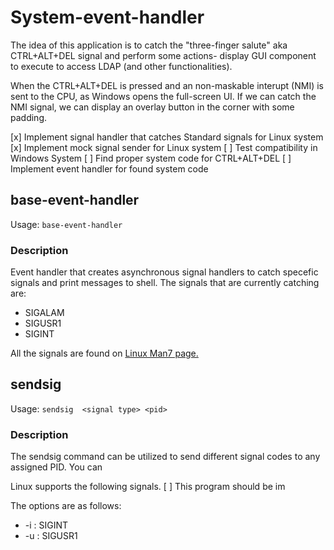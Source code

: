 # System-event-handler
The idea of this application is to catch the "three-finger salute" aka CTRL+ALT+DEL signal and perform some actions- display GUI component to execute to access LDAP (and other functionalities). 

When the CTRL+ALT+DEL is pressed and an non-maskable interupt (NMI) is sent to the CPU, as Windows opens the full-screen UI. If we can catch the NMI signal, we can display an overlay button in the corner with some padding. 

[x] Implement signal handler that catches Standard signals for Linux system
[x] Implement mock signal sender for Linux system
[ ] Test compatibility in Windows System
[ ] Find proper system code for CTRL+ALT+DEL
[ ] Implement event handler for found system code

## base-event-handler

Usage: `base-event-handler`

### Description
Event handler that creates asynchronous signal handlers to catch specefic signals and print messages to shell.
The signals that are currently catching are:
* SIGALAM
* SIGUSR1
* SIGINT

All the signals are found on [Linux Man7 page.](https://www.man7.org/linux/man-pages/man7/signal.7.html)


## sendsig 

Usage: ` sendsig  <signal type> <pid> `

### Description
The sendsig command can be utilized to send different signal codes to any assigned PID. You can 

Linux supports the following signals. 
[ ] This program should be im

The options are as follows: 

 * -i : SIGINT
 * -u : SIGUSR1
